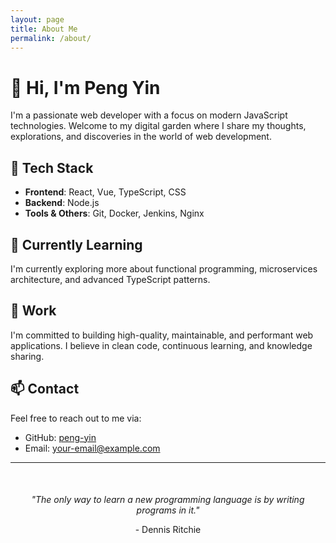```yaml
---
layout: page
title: About Me
permalink: /about/
---
```


# 👋 Hi, I'm Peng Yin

I'm a passionate web developer with a focus on modern JavaScript technologies. Welcome to my digital garden where I share my thoughts, explorations, and discoveries in the world of web development.

## 🔧 Tech Stack

- **Frontend**: React, Vue, TypeScript, CSS
- **Backend**: Node.js
- **Tools & Others**: Git, Docker, Jenkins, Nginx

## 🌱 Currently Learning

I'm currently exploring more about functional programming, microservices architecture, and advanced TypeScript patterns.

## 💼 Work

I'm committed to building high-quality, maintainable, and performant web applications. I believe in clean code, continuous learning, and knowledge sharing.

## 📫 Contact

Feel free to reach out to me via:

- GitHub: [peng-yin](https://github.com/peng-yin)
- Email: [your-email@example.com](mailto:your-email@example.com)

---

<div style="text-align:center; margin-top: 50px;">
  <p><em>"The only way to learn a new programming language is by writing programs in it."</em></p>
  <p>- Dennis Ritchie</p>
</div> 